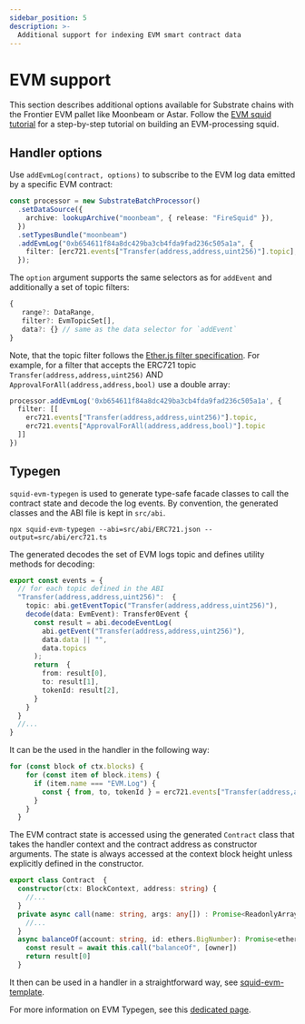 ```yaml
---
sidebar_position: 5
description: >-
  Additional support for indexing EVM smart contract data
---
```


# EVM support

This section describes additional options available for Substrate chains with the Frontier EVM pallet like Moonbeam or Astar. Follow the [EVM squid tutorial](/tutorials/create-an-evm-processing-squid) for a step-by-step tutorial on building an EVM-processing squid.

## Handler options

Use `addEvmLog(contract, options)` to subscribe to the EVM log data emitted by a specific EVM contract: 

```typescript
const processor = new SubstrateBatchProcessor()
  .setDataSource({
    archive: lookupArchive("moonbeam", { release: "FireSquid" }),
  })
  .setTypesBundle("moonbeam")
  .addEvmLog("0xb654611f84a8dc429ba3cb4fda9fad236c505a1a", {
    filter: [erc721.events["Transfer(address,address,uint256)"].topic],
  });
```

The `option` argument supports the same selectors as for `addEvent` and additionally a set of topic filters:

```typescript
{
   range?: DataRange,
   filter?: EvmTopicSet[],
   data?: {} // same as the data selector for `addEvent` 
}
```

Note, that the topic filter follows the [Ether.js filter specification](https://docs.ethers.io/v5/concepts/events/#events--filters). For example, for a filter that accepts the ERC721 topic `Transfer(address,address,uint256)` AND `ApprovalForAll(address,address,bool)` use a double array: 
```ts
processor.addEvmLog('0xb654611f84a8dc429ba3cb4fda9fad236c505a1a', {
  filter: [[
    erc721.events["Transfer(address,address,uint256)"].topic, 
    erc721.events["ApprovalForAll(address,address,bool)"].topic
  ]]
})
```


## Typegen 

`squid-evm-typegen` is used to generate type-safe facade classes to call the contract state and decode the log events. By convention, the generated classes and the ABI file is kept in `src/abi`.
```
npx squid-evm-typegen --abi=src/abi/ERC721.json --output=src/abi/erc721.ts
```

The generated decodes the set of EVM logs topic and defines utility methods for decoding:

```typescript title="src/abi/erc721.ts
export const events = {
  // for each topic defined in the ABI
  "Transfer(address,address,uint256)":  {
    topic: abi.getEventTopic("Transfer(address,address,uint256)"),
    decode(data: EvmEvent): Transfer0Event {
      const result = abi.decodeEventLog(
        abi.getEvent("Transfer(address,address,uint256)"),
        data.data || "",
        data.topics
      );
      return  {
        from: result[0],
        to: result[1],
        tokenId: result[2],
      }
    }
  }
  //...
}
```

It can be the used in the handler in the following way:
```typescript
for (const block of ctx.blocks) {
    for (const item of block.items) {
      if (item.name === "EVM.Log") {
        const { from, to, tokenId } = erc721.events["Transfer(address,address,uint256)"].decode(item.event.args)
      }
    }
  }
```


The EVM contract state is accessed using the generated `Contract` class that takes the handler context and the contract address as constructor arguments. The state is always accessed at the context block height unless explicitly defined in the constructor.
```typescript title="src/abi/erc721.ts"
export class Contract  {
  constructor(ctx: BlockContext, address: string) { 
    //...
  }
  private async call(name: string, args: any[]) : Promise<ReadonlyArray<any>>  {
    //...
  }
  async balanceOf(account: string, id: ethers.BigNumber): Promise<ethers.BigNumber> {
    const result = await this.call("balanceOf", [owner])
    return result[0]
  }
```

It then can be used in a handler in a straightforward way, see [squid-evm-template](https://github.com/subsquid/squid-evm-template).

For more information on EVM Typegen, see this [dedicated page](/develop-a-squid/typegen/squid-evm-typegen).

